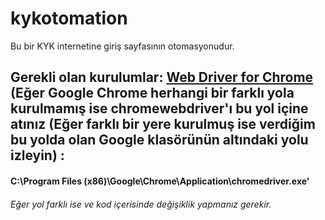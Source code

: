 # kykotomation
Bu bir KYK internetine giriş sayfasının otomasyonudur.
## Gerekli olan kurulumlar: <a href = "https://sites.google.com/a/chromium.org/chromedriver/downloads">Web Driver for Chrome</a> (Eğer Google Chrome herhangi bir farklı yola kurulmamış ise chromewebdriver'ı bu yol içine atınız (Eğer farklı bir yere kurulmuş ise verdiğim bu yolda olan Google klasörünün altındaki yolu izleyin) : 
#### C:\Program Files (x86)\Google\Chrome\Application\chromedriver.exe'
###### Eğer yol farklı ise ve kod içerisinde değişiklik yapmanız gerekir.
